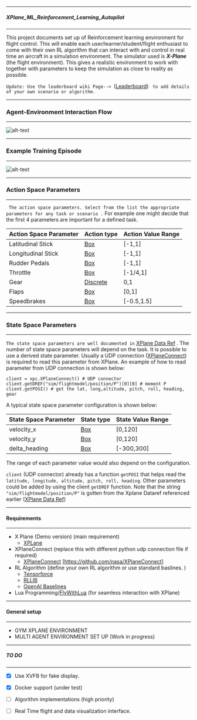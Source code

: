---------------------------------------------
##### XPlane_ML_Reinforcement_Learning_Autopilot
-------------------------------------------------
This project documents set up of Reinforcement learning environment for flight control. This will enable each user/learner/student/flight enthusiast to come with their own RL algorithm that can interact with and control in real time an aircraft in a simulation environment. The simulator used is ***X-Plane*** (the flight environment). This gives a realistic environment to work with together with parameters to keep the simulation as close to reality as possible.

`Update: Use the leaderboard wiki Page--> `([Leaderboard](https://github.com/adderbyte/GYM_XPLANE_ML/wiki/Leaderboard)) ` to add details of your own scenario or algorithm.`

------------------
### Agent-Environment Interaction Flow
-------------------
<!-- [![Simulation Interface](https://j.gifs.com/OMgJjG.gif)](https://j.gifs.com/OMgJjG.gif) -->
![alt-text](https://github.com/adderbyte/GYM_XPLANE_ML/blob/master/images/chart.png)


------------------
### Example Training Episode
-------------------
<!-- [![Simulation Interface](https://j.gifs.com/OMgJjG.gif)](https://j.gifs.com/OMgJjG.gif) -->
![alt-text](https://github.com/adderbyte/GYM_XPLANE_ML/blob/master/images/input.gif)


------------------
### Action Space Parameters
-------------------
` The action space parameters. Select from the list the appropriate parameters for any task or scenario .` For example one might decide that the first 4 parameters are important for a defined task.

| Action Space Parameter | Action type | Action Value Range |
| --- | --- |---|
| Latitudinal Stick | [Box](http://gym.openai.com/docs/#spaces) |  [-1,1] |
| Longitudinal Stick  | [Box](http://gym.openai.com/docs/#spaces) | [-1,1] |
| Rudder Pedals | [Box](http://gym.openai.com/docs/#spaces) | [-1,1]|
| Throttle | [Box](http://gym.openai.com/docs/#spaces) | [-1/4,1] |
| Gear | [Discrete](http://gym.openai.com/docs/#spaces) | 0,1 |
| Flaps | [Box](http://gym.openai.com/docs/#spaces) | [0,1] |
| Speedbrakes | [Box](http://gym.openai.com/docs/#spaces) | [-0.5,1.5] |

------------------
### State Space Parameters
-------------------
`The state space parameters are well documented in` [XPlane Data Ref](https://www.siminnovations.com/xplane/dataref/index.php) . The number of state space parameters will  depend on the task. It is possible to use a derived state parameter. Usually a UDP connection ([XPlaneConnect](https://github.com/nasa/XPlaneConnect)) is required to read this parameter from XPlane. 
An example of how to read parameter from UDP connection is shown below:

```
client = xpc.XPlaneConnect() # UDP connector
client.getDREF("sim/flightmodel/position/P")[0][0] # moment P
client.getPOSI() # get the lat, long,altitude, pitch, roll, heading, gear

```

A typical state space  parameter configuration is shown below: 

| State Space Parameter | State type | State Value Range |
| --- | --- |---|
| velocity_x | [Box](http://gym.openai.com/docs/#spaces) |  [0,120] |
| velocity_y  | [Box](http://gym.openai.com/docs/#spaces) | [0,120] |
| delta_heading | [Box](http://gym.openai.com/docs/#spaces) | [-300,300]|

The range of each parameter value would also depend on the configuration.

`client` (UDP connector) already has a function `getPOSI` that helps read the `latitude, longitude, altitude, pitch, roll, heading`. Other parameters could be added by using the client `getDREF` function. Note that the string `"sim/flightmodel/position/P"` is gotten from the Xplane Dataref referenced earlier ([XPlane Data Ref](https://www.siminnovations.com/xplane/dataref/index.php))



-------------------
#### Requirements
--------------------
* X Plane (Demo version) (main requirement)
  * [XPLane](https://www.x-plane.com/)
* XPlaneConnect (replace this with  different python udp connection file if required)
  * [XPlaneConnect](https://github.com/nasa/XPlaneConnect) [https://github.com/nasa/XPlaneConnect]
* RL Algorithm (define  your own RL algorithm or use standard baslines. )
  *  [Tensorforce](https://github.com/reinforceio/tensorforce) 
  *  [RLLIB](https://ray.readthedocs.io/en/latest/rllib.html)
  *  [OpenAI Baselines](https://github.com/openai/baselines)
* Lua Programming/[FlyWithLua](https://www.x-plained.com/flywithlua-for-x-plane-11/) (for seamless interaction with XPlane)


------------------
#### General setup
-------------------
 * GYM XPLANE ENVIRONMENT
 * MULTI AGENT ENVIRONMENT SET UP (Work in progress)


------------------
##### TO DO  
-------------------
 - [x] Use XVFB for fake display.
 - [x] Docker support (under test)
 - [ ] Algorithm implementations (high priority)
 - [ ] Real Time flight and data visualization interface.





